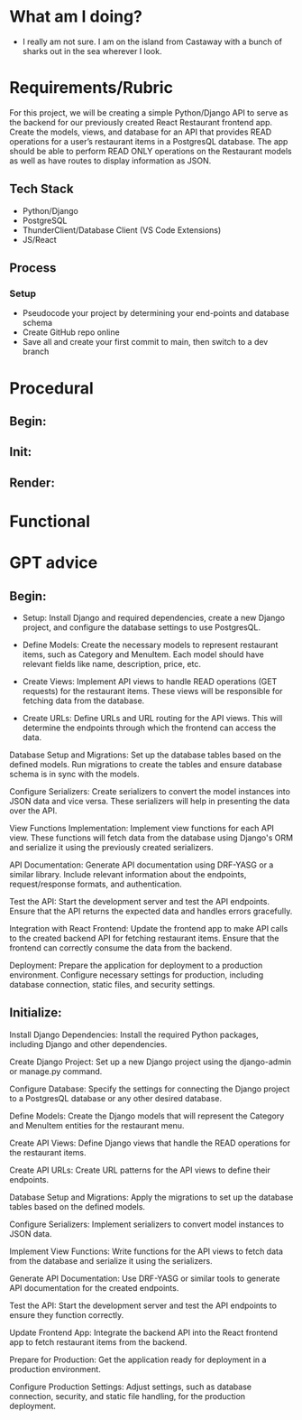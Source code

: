 # What am I doing?
- I really am not sure. I am on the island from Castaway with a bunch of sharks out in the sea wherever I look.

# Requirements/Rubric
For this project, we will be creating a simple Python/Django API to serve as the backend for our previously created React Restaurant frontend app. 
Create the models, views, and database for an API that provides READ operations for a user’s restaurant items in a PostgresQL database. 
The app should be able to perform READ ONLY operations on the Restaurant models as well as have routes to display information as JSON.
## Tech Stack
- Python/Django
- PostgreSQL
- ThunderClient/Database Client (VS Code Extensions)
- JS/React
## Process
### Setup
- Pseudocode your project by determining your end-points and database schema
- Create GitHub repo online
- Save all and create your first commit to main, then switch to a dev branch

# Procedural

## Begin:

## Init:

## Render: 

# Functional

# GPT advice 
## Begin:
- Setup: Install Django and required dependencies, create a new Django project, and configure the database settings to use PostgresQL.

- Define Models: Create the necessary models to represent restaurant items, such as Category and MenuItem. Each model should have relevant fields like name, description, price, etc.

- Create Views: Implement API views to handle READ operations (GET requests) for the restaurant items. These views will be responsible for fetching data from the database.

- Create URLs: Define URLs and URL routing for the API views. This will determine the endpoints through which the frontend can access the data.

Database Setup and Migrations: Set up the database tables based on the defined models. Run migrations to create the tables and ensure database schema is in sync with the models.

Configure Serializers: Create serializers to convert the model instances into JSON data and vice versa. These serializers will help in presenting the data over the API.

View Functions Implementation: Implement view functions for each API view. These functions will fetch data from the database using Django's ORM and serialize it using the previously created serializers.

API Documentation: Generate API documentation using DRF-YASG or a similar library. Include relevant information about the endpoints, request/response formats, and authentication.

Test the API: Start the development server and test the API endpoints. Ensure that the API returns the expected data and handles errors gracefully.

Integration with React Frontend: Update the frontend app to make API calls to the created backend API for fetching restaurant items. Ensure that the frontend can correctly consume the data from the backend.

Deployment: Prepare the application for deployment to a production environment. Configure necessary settings for production, including database connection, static files, and security settings.

## Initialize:
Install Django Dependencies: Install the required Python packages, including Django and other dependencies.

Create Django Project: Set up a new Django project using the django-admin or manage.py command.

Configure Database: Specify the settings for connecting the Django project to a PostgresQL database or any other desired database.

Define Models: Create the Django models that will represent the Category and MenuItem entities for the restaurant menu.

Create API Views: Define Django views that handle the READ operations for the restaurant items.

Create API URLs: Create URL patterns for the API views to define their endpoints.

Database Setup and Migrations: Apply the migrations to set up the database tables based on the defined models.

Configure Serializers: Implement serializers to convert model instances to JSON data.

Implement View Functions: Write functions for the API views to fetch data from the database and serialize it using the serializers.

Generate API Documentation: Use DRF-YASG or similar tools to generate API documentation for the created endpoints.

Test the API: Start the development server and test the API endpoints to ensure they function correctly.

Update Frontend App: Integrate the backend API into the React frontend app to fetch restaurant items from the backend.

Prepare for Production: Get the application ready for deployment in a production environment.

Configure Production Settings: Adjust settings, such as database connection, security, and static file handling, for the production deployment.
